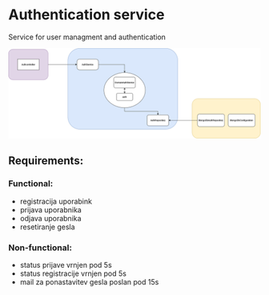 # Authentication service

Service for user managment and authentication

![Diagram](auth-diagram.png "Diagram")
## Requirements:

### Functional:
- registracija uporabink
- prijava uporabnika
- odjava uporabnika
- resetiranje gesla

### Non-functional:
- status prijave vrnjen pod 5s
- status registracije vrnjen pod 5s
- mail za ponastavitev gesla poslan pod 15s